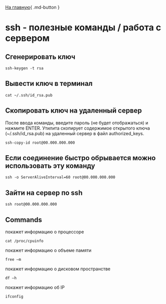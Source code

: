 [На главную](/){ .md-button }
##

# ssh - полезные команды / работа с сервером

## Сгенерировать ключ
```
ssh-keygen -t rsa
```

## Вывести ключ в терминал
```
cat ~/.ssh/id_rsa.pub
```

## Скопировать ключ на удаленный сервер
После ввода команды, введите пароль (не будет отображаться) и нажмите ENTER. Утилита скопирует содержимое открытого ключа (~/.ssh/id_rsa.pub) на удаленный сервер в файл authorized_keys.
```
ssh-copy-id root@00.000.000.000
```

## Если соединение быстро обрывается можно использовать эту команду
```
ssh -o ServerAliveInterval=60 root@00.000.000.000
```

## Зайти на сервер по ssh
```
ssh root@00.000.000.000
```

## Commands
покажет информацию о процессоре
```
cat /proc/cpuinfo
```
покажет информацию о объеме памяти
```
free –m
```
покажет информацию о дисковом пространстве
```
df –h
```
покажет информацию об IP
```
ifconfig
```



